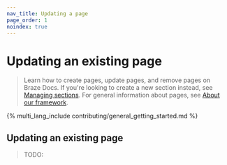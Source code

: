 ```yaml
---
nav_title: Updating a page
page_order: 1
noindex: true
---
```


# Updating an existing page

> Learn how to create pages, update pages, and remove pages on Braze Docs. If you're looking to create a new section instead, see [Managing sections](). For general information about pages, see [About our framework]().

{% multi_lang_include contributing/general_getting_started.md %}

## Updating an existing page

> TODO:
